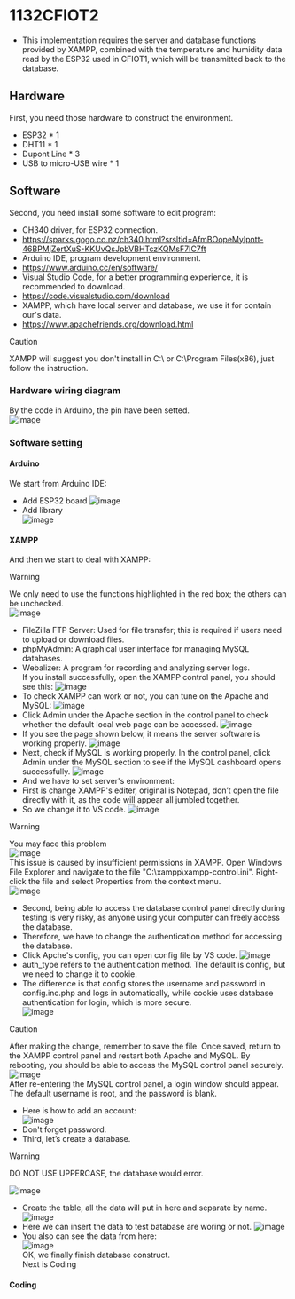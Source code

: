 # 1132CFIOT2
- This implementation requires the server and database functions provided by XAMPP, combined with the temperature and humidity data read by the ESP32 used in CFIOT1, which will be transmitted back to the database.
## Hardware
First, you need those hardware to construct the environment.
- ESP32 * 1
- DHT11 * 1
- Dupont Line * 3
- USB to micro-USB wire * 1
## Software
Second, you need install some software to edit program:
- CH340 driver, for ESP32 connection.
- https://sparks.gogo.co.nz/ch340.html?srsltid=AfmBOopeMyIpntt-46BPMjZertXuS-KKUvQsJpbVBHTczKQMsF7IC7ft
- Arduino IDE, program development environment.
- https://www.arduino.cc/en/software/
- Visual Studio Code, for a better programming experience, it is recommended to download.
- https://code.visualstudio.com/download
- XAMPP, which have local server and database, we use it for contain our's data.
- https://www.apachefriends.org/download.html
> [!CAUTION]
> XAMPP will suggest you don't install in C:\ or C:\Program Files(x86), just follow the instruction.
### Hardware wiring diagram
By the code in Arduino, the pin have been setted.  
![image](pic/hardware.drawio.png)  
### Software setting
#### Arduino
We start from Arduino IDE:
- Add ESP32 board
![image](https://github.com/iiotntust/1132CFIOT/blob/9df78bd0296d513af6e96ff781f7df2f19e42dce/pic/pic1.jpg)  
- Add library  
![image](pic/DHT_library.png)  
#### XAMPP
And then we start to deal with XAMPP:
> [!WARNING]
> We only need to use the functions highlighted in the red box; the others can be unchecked.  
> ![image](pic/XAMPP_1.png)  

- FileZilla FTP Server: Used for file transfer; this is required if users need to upload or download files.  
- phpMyAdmin: A graphical user interface for managing MySQL databases.  
- Webalizer: A program for recording and analyzing server logs.  
If you install successfully, open the XAMPP control panel, you should see this:
![image](pic/XAMPP_2.png)  
- To check XAMPP can work or not, you can tune on the Apache and MySQL:
![image](pic/XAMPP_3.png)  
- Click Admin under the Apache section in the control panel to check whether the default local web page can be accessed.
![image](pic/XAMPP_4.png)  
- If you see the page shown below, it means the server software is working properly.
![image](pic/XAMPP_5.png)  
- Next, check if MySQL is working properly. In the control panel, click Admin under the MySQL section to see if the MySQL dashboard opens successfully.
![image](pic/XAMPP_6.png)  
- And we have to set server's environment:
- First is change XAMPP's editer, original is Notepad, don’t open the file directly with it, as the code will appear all jumbled together.
- So we change it to VS code.
![image](pic/XAMPP_7.png)  
> [!WARNING]
>  You may face this problem  
> ![image](pic/XAMPP_error.jpg)  
> This issue is caused by insufficient permissions in XAMPP. Open Windows File Explorer and navigate to the file "C:\xampp\xampp-control.ini".
> Right-click the file and select Properties from the context menu.  
> ![image](pic/XAMPP_error_2.png)  

- Second, being able to access the database control panel directly during testing is very risky, as anyone using your computer can freely access the database.
- Therefore, we have to change the authentication method for accessing the database.
- Click Apche's config, you can open config file by VS code.
![image](pic/XAMPP_error_2.png)  
- auth_type refers to the authentication method. The default is config, but we need to change it to cookie.
- The difference is that config stores the username and password in config.inc.php and logs in automatically, while cookie uses database authentication for login, which is more secure.  
![image](pic/XAMPP_9.png)  
> [!CAUTION]
> After making the change, remember to save the file. Once saved, return to the XAMPP control panel and restart both Apache and MySQL.
> By rebooting, you should be able to access the MySQL control panel securely.  
> ![image](pic/XAMPP_10.png)  
> After re-entering the MySQL control panel, a login window should appear.
> The default username is root, and the password is blank.

- Here is how to add an account:  
![image](pic/XAMPP_11.png)  
- Don't forget password.
- Third, let’s create a database.  
> [!WARNING]
> DO NOT USE UPPERCASE, the database would error.  

![image](pic/XAMPP_12.png)  
- Create the table, all the data will put in here and separate by name.  
![image](pic/XAMPP_13.png)  
- Here we can insert the data to test batabase are woring or not.
![image](pic/XAMPP_14.png)  
- You also can see the data from here:  
![image](pic/XAMPP_15.png)  
OK, we finally finish database construct.  
Next is Coding
#### Coding

